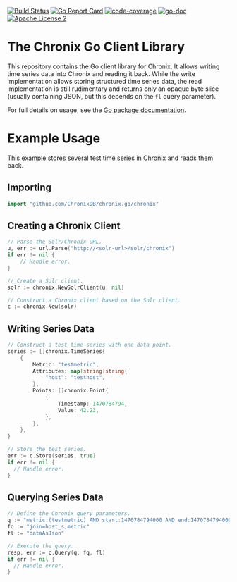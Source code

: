 [![Build Status](https://travis-ci.org/ChronixDB/chronix.go.svg?branch=master)](https://travis-ci.org/ChronixDB/chronix.go)
[![Go Report Card](https://goreportcard.com/badge/github.com/ChronixDB/chronix.go)](https://goreportcard.com/report/github.com/ChronixDB/chronix.go)
[![code-coverage](http://gocover.io/_badge/github.com/ChronixDB/chronix.go/chronix)](http://gocover.io/github.com/ChronixDB/chronix.go/chronix)
[![go-doc](https://godoc.org/github.com/ChronixDB/chronix.go/chronix?status.svg)](https://godoc.org/github.com/ChronixDB/chronix.go/chronix)
[![Apache License 2](http://img.shields.io/badge/license-ASF2-blue.svg)](https://github.com/ChronixDB/chronix.go/blob/master/LICENSE)

# The Chronix Go Client Library
This repository contains the Go client library for Chronix. It allows writing
time series data into Chronix and reading it back. While the write
implementation allows storing structured time series data, the read
implementation is still rudimentary and returns only an opaque byte slice
(usually containing JSON, but this depends on the `fl` query parameter).

For full details on usage, see the
[Go package documentation](https://godoc.org/github.com/ChronixDB/chronix.go/chronix).

# Example Usage

[This example](https://github.com/ChronixDB/chronix.go/blob/master/example)
stores several test time series in Chronix and reads them back.

## Importing

```go
import "github.com/ChronixDB/chronix.go/chronix"
```

## Creating a Chronix Client

```go
// Parse the Solr/Chronix URL.
u, err := url.Parse("http://<solr-url>/solr/chronix")
if err != nil {
	// Handle error.
}

// Create a Solr client.
solr := chronix.NewSolrClient(u, nil)

// Construct a Chronix client based on the Solr client.
c := chronix.New(solr)
```

## Writing Series Data

```go
// Construct a test time series with one data point.
series := []chronix.TimeSeries{
	{
		Metric: "testmetric",
		Attributes: map[string]string{
			"host": "testhost",
		},
		Points: []chronix.Point{
			{
				Timestamp: 1470784794,
				Value: 42.23,
			},
		},
	},
}

// Store the test series.
err := c.Store(series, true)
if err != nil {
  // Handle error.
}
```

## Querying Series Data

```go
// Define the Chronix query parameters.
q := "metric:(testmetric) AND start:1470784794000 AND end:1470784794000"
fq := "join=host_s,metric"
fl := "dataAsJson"

// Execute the query.
resp, err := c.Query(q, fq, fl)
if err != nil {
  // Handle error.
}
```
